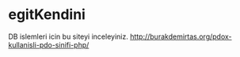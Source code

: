 # egitKendini
DB islemleri icin bu siteyi inceleyiniz.
http://burakdemirtas.org/pdox-kullanisli-pdo-sinifi-php/
